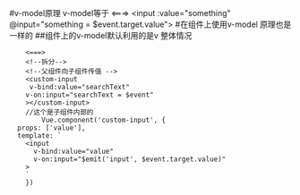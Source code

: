 #v-model原理
	v-model等于
	<innput v-model="something">
		<===>
	<input :value="something" @input="something = $event.target.value">
#在组件上使用v-model 原理也是一样的 
##组件上的v-model默认利用的是v
	整体情况
	<custom-input v-model="xxx"></custom-input>
	
		<===>
		<!--拆分-->
		<!--父组件向子组件传值 -->
		<custom-input
 		 v-bind:value="searchText"
  		v-on:input="searchText = $event"
		></custom-input>	
		//这个是子组件内部的
			Vue.component('custom-input', {
	  props: ['value'],
	  template: `
	    <input
	      v-bind:value="value"
	      v-on:input="$emit('input', $event.target.value)"
	    >
	  	`
		})